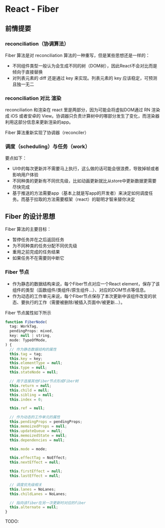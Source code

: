 # React - Fiber
## 前情提要
### reconciliation（协调算法）
Fiber 算法是对 reconciliation 算法的一种重写，但是某些思想还是一样的：
- 不同组件类型一般认为会生成不同的树（DOM树），因此React不会对比而是倾向于直接替换
- 对列表元素的 diff 还是通过 key 来实现。列表元素的 key 应该稳定，可预测且独一无二

### reconciliation 对比 渲染
reconciliation 和渲染在 react 里是两部分，因为可能会将虚拟DOM通过 RN 渲染成 iOS 或者安卓的 View。协调器只负责计算树中的哪部分发生了变化，而渲染器利用这部分信息来更新渲染的app。

Fiber 算法重新实现了协调器（reconciler）

### 调度（scheduling）与任务（work）
要点如下：
- UI中的每次更新并不需要马上执行，这么做的话可能会很浪费，导致掉帧或者影响用户体验
- 不同种类的更新有不同优先级，比如动画更新就比从store中更新数据更需要尽快完成
- 基于推送的方法需要app（基本上就是写app的开发者）来决定如何调度任务。而基于拉取的方法需要框架（react）的聪明才智来替你决定

## Fiber 的设计思想
Fiber 算法的主要目标：
- 暂停任务并在之后返回任务
- 为不同种类的任务分配不同优先级
- 重用之前完成的任务结果
- 如果任务不在需要则中断它

### Fiber 节点
- 作为静态的数据结构来说，每个Fiber节点对应一个React element，保存了该组件的类型（函数组件/类组件/原生组件...）、对应的DOM节点等信息。
- 作为动态的工作单元来说，每个Fiber节点保存了本次更新中该组件改变的状态、要执行的工作（需要被删除/被插入页面中/被更新...）。

Fiber 节点属性如下所示
```js
function FiberNode(
  tag: WorkTag,
  pendingProps: mixed,
  key: null | string,
  mode: TypeOfMode,
) {
  // 作为静态数据结构的属性
  this.tag = tag;
  this.key = key;
  this.elementType = null;
  this.type = null;
  this.stateNode = null;

  // 用于连接其他Fiber节点形成Fiber树
  this.return = null;
  this.child = null;
  this.sibling = null;
  this.index = 0;

  this.ref = null;

  // 作为动态的工作单元的属性
  this.pendingProps = pendingProps;
  this.memoizedProps = null;
  this.updateQueue = null;
  this.memoizedState = null;
  this.dependencies = null;

  this.mode = mode;

  this.effectTag = NoEffect;
  this.nextEffect = null;

  this.firstEffect = null;
  this.lastEffect = null;

  // 调度优先级相关
  this.lanes = NoLanes;
  this.childLanes = NoLanes;

  // 指向该fiber在另一次更新时对应的fiber
  this.alternate = null;
}
```



TODO: